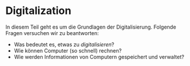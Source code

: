 # Digitalization

In diesem Teil geht es um die Grundlagen der Digitalisierung. Folgende Fragen versuchen wir zu beantworten:

* Was bedeutet es, etwas zu _digitalisieren_?
* Wie können Computer \(so schnell\) rechnen?
* Wie werden Informationen von Computern gespeichert und verwaltet?

